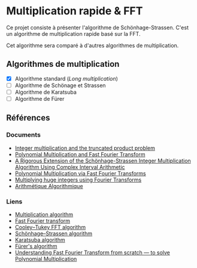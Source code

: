 # Multiplication rapide & FFT

Ce projet consiste à présenter l'algorithme de Schönhage-Strassen.
C'est un algorithme de multiplication rapide basé sur la FFT.

Cet algorithme sera comparé à d'autres algorithmes de multiplication.

## Algorithmes de multiplication
- [x] Algorithme standard (*Long multiplication*)
- [ ] Algorithme de Schönage et Strassen
- [ ] Algorithme de Karatsuba
- [ ] Algorithme de Fürer

## Références
### Documents
- [Integer multiplication and the truncated product problem](https://web.maths.unsw.edu.au/~davidharvey/talks/simons.pdf)
- [Polynomial Multiplication and Fast Fourier Transform](http://web.cs.iastate.edu/~cs577/handouts/polymultiply.pdf)
- [A Rigorous Extension of the Schönhage-Strassen Integer Multiplication Algorithm Using Complex Interval Arithmetic](https://arxiv.org/pdf/1006.0405.pdf)
- [Polynomial Multiplication via Fast Fourier Transforms](http://www.cs.toronto.edu/~denisp/csc373/docs/tutorial3-adv-writeup.pdf)
- [Multiplying huge integers using Fourier Transforms](http://www.cs.rug.nl/~ando/pdfs/Ando_Emerencia_multiplying_huge_integers_using_fourier_transforms_paper.pdf)
- [Arithmétique Algorithmique](http://math.univ-lyon1.fr/~roblot/resources/ens_partie_2.pdf)

### Liens
- [Multiplication algorithm](https://en.wikipedia.org/wiki/Multiplication_algorithm)
- [Fast Fourier transform](https://en.wikipedia.org/wiki/Fast_Fourier_transform)
- [Cooley–Tukey FFT algorithm](https://en.wikipedia.org/wiki/Cooley%E2%80%93Tukey_FFT_algorithm)
- [Schönhage–Strassen algorithm](https://en.wikipedia.org/wiki/Sch%C3%B6nhage%E2%80%93Strassen_algorithm)
- [Karatsuba algorithm](https://en.wikipedia.org/wiki/Karatsuba_algorithm)
- [Fürer's algorithm](https://en.wikipedia.org/wiki/F%C3%BCrer%27s_algorithm)
- [Understanding Fast Fourier Transform from scratch — to solve Polynomial Multiplication](https://medium.com/@aiswaryamathur/understanding-fast-fourier-transform-from-scratch-to-solve-polynomial-multiplication-8018d511162f)

